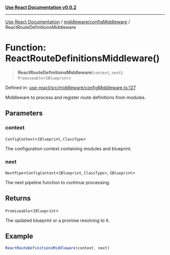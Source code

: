 [**Use React Documentation v0.0.2**](../../../README.md)

***

[Use React Documentation](../../../modules.md) / [middleware/configMiddleware](../README.md) / ReactRouteDefinitionsMiddleware

# Function: ReactRouteDefinitionsMiddleware()

> **ReactRouteDefinitionsMiddleware**(`context`, `next`): `Promiseable`\<`IBlueprint`\>

Defined in: [use-react/src/middleware/configMiddleware.ts:127](https://github.com/stonemjs/use-react/blob/35b6e6a63b128df8b7d2db68dda3eb3286adfc69/src/middleware/configMiddleware.ts#L127)

Middleware to process and register route definitions from modules.

## Parameters

### context

`ConfigContext`\<`IBlueprint`, `ClassType`\>

The configuration context containing modules and blueprint.

### next

`NextPipe`\<`ConfigContext`\<`IBlueprint`, `ClassType`\>, `IBlueprint`\>

The next pipeline function to continue processing.

## Returns

`Promiseable`\<`IBlueprint`\>

The updated blueprint or a promise resolving to it.

## Example

```typescript
ReactRouteDefinitionsMiddleware(context, next)
```

